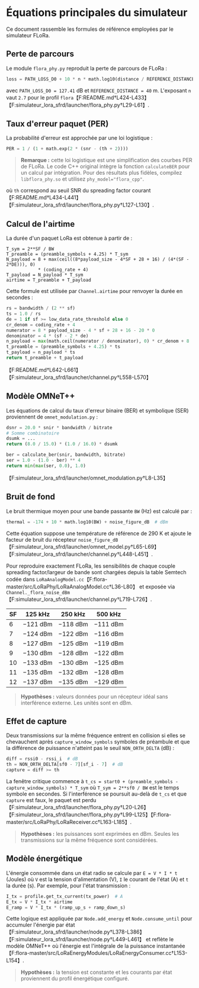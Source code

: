 # Équations principales du simulateur

Ce document rassemble les formules de référence employées par le simulateur FLoRa.

## Perte de parcours

Le module `flora_phy.py` reproduit la perte de parcours de FLoRa :

```python
loss = PATH_LOSS_D0 + 10 * n * math.log10(distance / REFERENCE_DISTANCE)
```

avec `PATH_LOSS_D0 = 127.41` dB et `REFERENCE_DISTANCE = 40` m. L'exposant `n` vaut `2.7` pour le profil `flora`【F:README.md†L424-L433】【F:simulateur_lora_sfrd/launcher/flora_phy.py†L29-L61】.

## Taux d'erreur paquet (PER)

La probabilité d'erreur est approchée par une loi logistique :

```python
PER = 1 / (1 + math.exp(2 * (snr - (th + 2))))
```

> **Remarque :** cette loi logistique est une simplification des courbes PER de
> FLoRa. Le code C++ original intègre la fonction `calculateBER` pour un calcul
> par intégration. Pour des résultats plus fidèles, compilez
> `libflora_phy.so` et utilisez `phy_model="flora_cpp"`.

où `th` correspond au seuil SNR du spreading factor courant【F:README.md†L434-L441】【F:simulateur_lora_sfrd/launcher/flora_phy.py†L127-L130】.

## Calcul de l'airtime

La durée d'un paquet LoRa est obtenue à partir de :

```text
T_sym = 2**SF / BW
T_preamble = (preamble_symbols + 4.25) * T_sym
N_payload = 8 + max(ceil((8*payload_size - 4*SF + 28 + 16) / (4*(SF - 2*DE))), 0)
            * (coding_rate + 4)
T_payload = N_payload * T_sym
airtime = T_preamble + T_payload
```

Cette formule est utilisée par `Channel.airtime` pour renvoyer la durée en secondes :

```python
rs = bandwidth / (2 ** sf)
ts = 1.0 / rs
de = 1 if sf >= low_data_rate_threshold else 0
cr_denom = coding_rate + 4
numerator = 8 * payload_size - 4 * sf + 28 + 16 - 20 * 0
denominator = 4 * (sf - 2 * de)
n_payload = max(math.ceil(numerator / denominator), 0) * cr_denom + 8
t_preamble = (preamble_symbols + 4.25) * ts
t_payload = n_payload * ts
return t_preamble + t_payload
```
【F:README.md†L642-L661】【F:simulateur_lora_sfrd/launcher/channel.py†L558-L570】

## Modèle OMNeT++

Les équations de calcul du taux d'erreur binaire (BER) et symbolique (SER) proviennent de `omnet_modulation.py` :

```python
dsnr = 20.0 * snir * bandwidth / bitrate
# Somme combinatoire
dsumk = ...
return (8.0 / 15.0) * (1.0 / 16.0) * dsumk
```

```python
ber = calculate_ber(snir, bandwidth, bitrate)
ser = 1.0 - (1.0 - ber) ** 4
return min(max(ser, 0.0), 1.0)
```
【F:simulateur_lora_sfrd/launcher/omnet_modulation.py†L8-L35】

## Bruit de fond

Le bruit thermique moyen pour une bande passante ``BW`` (Hz) est calculé par :

```python
thermal = -174 + 10 * math.log10(BW) + noise_figure_dB  # dBm
```

Cette équation suppose une température de référence de 290 K et ajoute le
facteur de bruit du récepteur ``noise_figure_dB``【F:simulateur_lora_sfrd/launcher/omnet_model.py†L65-L69】【F:simulateur_lora_sfrd/launcher/channel.py†L448-L451】.

Pour reproduire exactement FLoRa, les sensibilités de chaque couple
spreading factor/largeur de bande sont chargées depuis la table Semtech
codée dans ``LoRaAnalogModel.cc``【F:flora-master/src/LoRaPhy/LoRaAnalogModel.cc†L36-L80】
et exposée via ``Channel._flora_noise_dBm``【F:simulateur_lora_sfrd/launcher/channel.py†L719-L726】.

| SF | 125 kHz | 250 kHz | 500 kHz |
|----|---------|---------|---------|
| 6  | −121 dBm | −118 dBm | −111 dBm |
| 7  | −124 dBm | −122 dBm | −116 dBm |
| 8  | −127 dBm | −125 dBm | −119 dBm |
| 9  | −130 dBm | −128 dBm | −122 dBm |
| 10 | −133 dBm | −130 dBm | −125 dBm |
| 11 | −135 dBm | −132 dBm | −128 dBm |
| 12 | −137 dBm | −135 dBm | −129 dBm |

> **Hypothèses :** valeurs données pour un récepteur idéal sans interférence
externe. Les unités sont en dBm.

## Effet de capture

Deux transmissions sur la même fréquence entrent en collision si elles se
chevauchent après ``capture_window_symbols`` symboles de préambule et que
la différence de puissance n'atteint pas le seuil ``NON_ORTH_DELTA`` (dB)
:

```python
diff = rssi0 - rssi_i  # dB
th = NON_ORTH_DELTA[sf0 - 7][sf_i - 7]  # dB
capture = diff >= th
```

La fenêtre critique commence à
``t_cs = start0 + (preamble_symbols - capture_window_symbols) * T_sym``
où ``T_sym = 2**sf0 / BW`` est le temps symbole en secondes. Si l'interférence
se poursuit au-delà de ``t_cs`` et que ``capture`` est faux, le paquet est
perdu【F:simulateur_lora_sfrd/launcher/flora_phy.py†L20-L26】【F:simulateur_lora_sfrd/launcher/flora_phy.py†L99-L125】【F:flora-master/src/LoRaPhy/LoRaReceiver.cc†L163-L185】.

> **Hypothèses :** les puissances sont exprimées en dBm. Seules les
transmissions sur la même fréquence sont considérées.

## Modèle énergétique

L'énergie consommée dans un état radio se calcule par
``E = V * I * t`` (Joules) où ``V`` est la tension d'alimentation (V), ``I`` le
courant de l'état (A) et ``t`` la durée (s). Par exemple, pour l'état
transmission :

```python
I_tx = profile.get_tx_current(tx_power)  # A
E_tx = V * I_tx * airtime
E_ramp = V * I_tx * (ramp_up_s + ramp_down_s)
```

Cette logique est appliquée par ``Node.add_energy`` et
``Node.consume_until`` pour accumuler l'énergie par état【F:simulateur_lora_sfrd/launcher/node.py†L378-L386】【F:simulateur_lora_sfrd/launcher/node.py†L449-L461】
et reflète le modèle OMNeT++ où l'énergie est l'intégrale de la puissance
instantanée【F:flora-master/src/LoRaEnergyModules/LoRaEnergyConsumer.cc†L153-L154】.

> **Hypothèses :** la tension est constante et les courants par état proviennent
du profil énergétique configuré.
